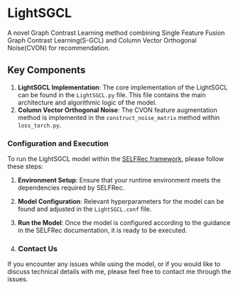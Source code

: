 # LightSGCL

A novel Graph Contrast Learning method combining Single Feature Fusion Graph Contrast Learning(S-GCL) and Column Vector Orthogonal Noise(CVON) for recommendation.

## Key Components

1. **LightSGCL Implementation**: The core implementation of the LightSGCL can be found in the `LightSGCL.py` file. This file contains the main architecture and algorithmic logic of the model.
2. **Column Vector Orthogonal Noise**: The CVON feature augmentation method is implemented in the `construct_noise_matrix` method within `loss_torch.py`.

### Configuration and Execution

To run the LightSGCL model within the [SELFRec framework](https://github.com/Coder-Yu/SELFRec), please follow these steps:

1. **Environment Setup**: Ensure that your runtime environment meets the dependencies required by SELFRec.
2. **Model Configuration**: Relevant hyperparameters for the model can be found and adjusted in the `LightSGCL.conf` file.
3. **Run the Model**: Once the model is configured according to the guidance in the SELFRec documentation, it is ready to be executed.

4. ### Contact Us

If you encounter any issues while using the model, or if you would like to discuss technical details with me, please feel free to contact me through the issues.
